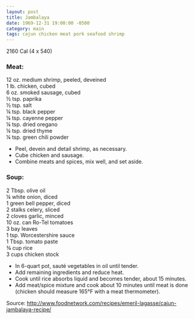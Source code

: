 ```yaml
---
layout: post
title: Jambalaya
date: 1969-12-31 19:00:00 -0500
category: main
tags: cajun chicken meat pork seafood shrimp
---
```

2160 Cal (4 x 540)

### Meat:

12 oz. medium shrimp, peeled, deveined  
1 lb. chicken, cubed  
6 oz. smoked sausage, cubed  
½ tsp. paprika  
½ tsp. salt  
¼ tsp. black pepper  
¼ tsp. cayenne pepper  
¼ tsp. dried oregano  
¼ tsp. dried thyme  
¼ tsp. green chili powder  

* Peel, devein and detail shrimp, as necessary.
* Cube chicken and sausage.
* Combine meats and spices, mix well, and set aside.

### Soup:

2 Tbsp. olive oil  
¼ white onion, diced  
1 green bell pepper, diced  
2 stalks celery, sliced  
2 cloves garlic, minced  
10 oz. can Ro-Tel tomatoes  
3 bay leaves  
1 tsp. Worcestershire sauce  
1 Tbsp. tomato paste  
¾ cup rice  
3 cups chicken stock  

* In 6-quart pot, sauté vegetables in oil until tender.
* Add remaining ingredients and reduce heat.
* Cook until rice absorbs liquid and becomes tender, about 15 minutes.
* Add meat/spice mixture and cook about 10 minutes until meat is done (chicken should measure 165°F with a meat thermometer).

Source: <http://www.foodnetwork.com/recipes/emeril-lagasse/cajun-jambalaya-recipe/>
